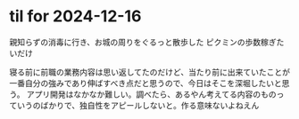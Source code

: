 # til for 2024-12-16

親知らずの消毒に行き、お城の周りをぐるっと散歩した
ピクミンの歩数稼ぎたいだけ

寝る前に前職の業務内容は思い返してたのだけど、当たり前に出来ていたことが一番自分の強みであり伸ばすべき点だと思うので、今日はそこを深堀したいと思う。
アプリ開発はなかなか難しい。調べたら、あるやん考えてる内容のものっていうのばかりで、独自性をアピールしないと。作る意味ないよねえん